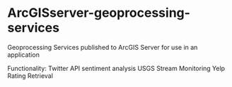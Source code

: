 # ArcGISserver-geoprocessing-services
Geoprocessing Services published to ArcGIS Server for use in an application

Functionality:
Twitter API sentiment analysis
USGS Stream Monitoring
Yelp Rating Retrieval
